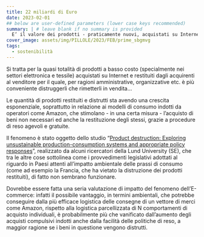 ```yaml
---
title: 22 miliardi di Euro
date: 2023-02-01
## below are user-defined parameters (lower case keys recommended)
summary: | # leave blank if no summary is provided
  E’ il valore dei prodotti - praticamente nuovi, acquistati su Internet e restituiti dagli acquirenti al venditore - che sono stati in Europa nel 2022. Per il negozio online &egrave; pi&ugrave; conveniente distruggerli che rimetterli in vendita...
cover_image: assets/img/PILLOLE/2023/FEB/prime_sbgmvg
tags:
  - sostenibilità
---
```


Si tratta per la quasi totalità di prodotti a basso costo (specialmente nei settori elettronica e tessile) acquistati su Internet e restituiti dagli acquirenti al venditore per il quale, per ragioni amministrative, organizzative etc. è più conveniente distruggerli che rimetterli in vendita...

Le quantità di prodotti restituiti e distrutti sta avendo una crescita esponenziale, soprattutto in relazione ai modelli di consumo indotti da operatori come Amazon, che stimolano - in una certa misura - l’acquisto di beni non necessari ed anche la restituzione degli stessi, grazie a procedure di reso agevoli e gratuite. 

Il fenomeno è stato oggetto dello studio “[Product destruction: Exploring unsustainable production-consumption systems and appropriate policy responses](https://www.sciencedirect.com/science/article/pii/S2352550922003050?via%3Dihub%C2%A0)”, realizzato da alcuni ricercatori della Lund University (SE), che tra le altre cose sottolinea come i provvedimenti legislativi adottati al riguardo in Paesi attenti all’impatto ambientale delle prassi di consumo (come ad esempio la Francia, che ha vietato la distruzione dei prodotti restituiti), di fatto non sembrano funzionare. 

Dovrebbe essere fatta una seria valutazione di impatto del fenomeno dell’E-commerce: infatti il possibile vantaggio, in termini ambientali, che potrebbe conseguire dalla più efficace logistica delle consegne di un vettore di merci come Amazon, rispetto alla logistica parcellizzata di N comportamenti di acquisto individuali, è probabilmente più che vanificato dall’aumento degli acquisti compulsivi indotti anche dalla facilità delle politiche di reso, a maggior ragione se i beni in questione vengono distrutti.


<!--
  created 2023-02-01 15:42:54.422679 +0100 CET m=+0.024708960
-->